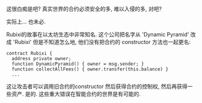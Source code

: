 这很白痴是吧? 真实世界的合约必须安全的多, 难以入侵的多, 对吧?

实际上... 也未必.

Rubixi的故事在以太坊生态中非常知名. 这个公司把名字从 'Dynamic Pyramid' 改成 'Rubixi' 但是不知道怎么地, 他们没有把合约的 constructor 方法也一起更名:

```
contract Rubixi {
  address private owner;
  function DynamicPyramid() { owner = msg.sender; }
  function collectAllFees() { owner.transfer(this.balance) }
  ...
```

这让攻击者可以调用旧合约的constructor 然后获得合约的控制权, 然后再获得一些资产. 是的. 这些重大错误在智能合约的世界是有可能的.
